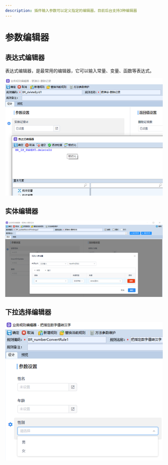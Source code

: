 ```yaml
---
description: 插件输入参数可以定义指定的编辑器，目前后台支持3种编辑器
---
```


# 参数编辑器

## 表达式编辑器

表达式编辑器，是最常用的编辑器，它可以输入常量、变量、函数等表达式。

![&#x8868;&#x8FBE;&#x5F0F;&#x7F16;&#x8F91;&#x5668;](../../../.gitbook/assets/jar-edit-exp.png)

## 实体编辑器

![&#x5B9E;&#x4F53;&#x7F16;&#x8F91;&#x5668;](../../../.gitbook/assets/jar-entity.png)

## 下拉选择编辑器

![&#x6027;&#x522B;&#x662F;&#x4E0B;&#x62C9;&#x7F16;&#x8F91;&#x5668;](../../../.gitbook/assets/jar-edit-enum.png)

